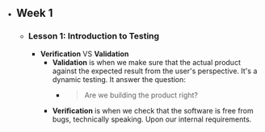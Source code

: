 - ## Week 1
	- ### Lesson 1: Introduction to Testing
		- **Verification** VS **Validation**
			- **Validation** is when we make sure that the actual product against the expected result from the user's perspective. It's a dynamic testing. It answer the question:
				- > Are we building the product right?
			- **Verification** is when we check that the software is free from bugs, technically speaking. Upon our internal requirements.